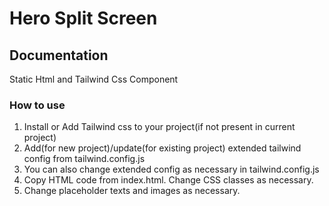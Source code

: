# Hero Split Screen

## Documentation
Static Html and Tailwind Css Component

### How to use
1. Install or Add Tailwind css to your project(if not present in current project)
2. Add(for new project)/update(for existing project) extended tailwind config from tailwind.config.js
3. You can also change extended config as necessary in tailwind.config.js
4. Copy HTML code from index.html. Change CSS classes as necessary.
5. Change placeholder texts and images as necessary.